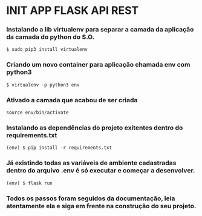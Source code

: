# INIT APP FLASK API REST
### Instalando a lib virtualenv para separar a camada da aplicação da camada do python do S.O.
`$ sudo pip3 install virtualenv`

### Criando um novo container para aplicação chamada env com python3 
`$ virtualenv -p python3 env`

### Ativado a camada que acabou de ser criada
`source env/bin/activate`

### Instalando as dependências do projeto exitentes dentro do requirements.txt
`(env) $ pip install -r requirements.txt` 

### Já existindo todas as variáveis de ambiente cadastradas dentro do arquivo .env é só executar e começar a desenvolver.

`(env) $ flask run`


### Todos os passos foram seguidos da documentação, leia atentamente ela e siga em frente na construção do seu projeto.